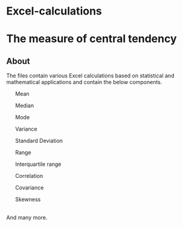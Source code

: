 # Excel-calculations
<h1>The measure of central tendency</h1>
<h2>About</h2>
The files contain various Excel calculations based on statistical and mathematical applications and contain the below components.
<ul>Mean</ul>
<ul>Median</ul>
<ul>Mode</ul>
<ul>Variance</ul>
<ul>Standard Deviation</ul>
<ul>Range</ul>
<ul>Interquartile range</ul>
<ul>Correlation</ul>
<ul>Covariance</ul>
<ul>Skewness</ul> <br/>And many more.
